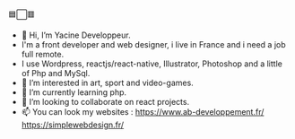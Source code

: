 🟦⬜🟥
- 👋 Hi, I’m Yacine Developpeur.
- I'm a front developer and web designer, i live in France and i need a job full remote.
 - I use Wordpress, reactjs/react-native, Illustrator, Photoshop and a little of Php and MySql.
- 👀 I’m interested in art, sport and video-games.
- 🌱 I’m currently learning php.
- 💞️ I’m looking to collaborate on react projects.
- 📫 You can look my websites : 
https://www.ab-developpement.fr/
https://simplewebdesign.fr/

<!---
Yacinedeveloppeur/Yacinedeveloppeur is a ✨ special ✨ repository because its `README.md` (this file) appears on your GitHub profile.
You can click the Preview link to take a look at your changes.
--->

